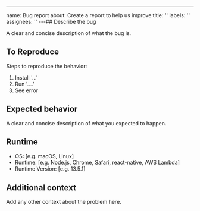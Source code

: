 ---

name: Bug report
about: Create a report to help us improve
title: ''
labels: ''
assignees: ''
---## Describe the bug

A clear and concise description of what the bug is.

## To Reproduce

Steps to reproduce the behavior:

1. Install '...'
2. Run '....'
3. See error

## Expected behavior

A clear and concise description of what you expected to happen.

## Runtime

- OS: [e.g. macOS, Linux]
- Runtime: [e.g. Node.js, Chrome, Safari, react-native, AWS Lambda]
- Runtime Version: [e.g. 13.5.1]

## Additional context

Add any other context about the problem here.
